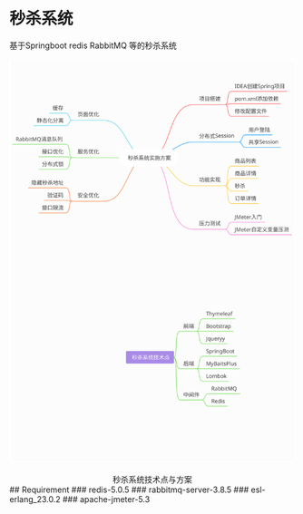 # 秒杀系统
基于Springboot redis RabbitMQ 等的秒杀系统
<div align='center'>
    <img src='./imgs/seckill.svg' width='1600px'>
	</br></br>秒杀系统技术点与方案
</div>
## Requirement
### redis-5.0.5
### rabbitmq-server-3.8.5
### esl-erlang_23.0.2
### apache-jmeter-5.3
